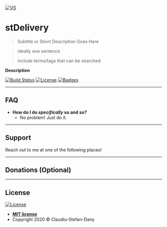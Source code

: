<a href="https://www.microsoft.com/ro-ro/"><img src="https://venturebeat.com/wp-content/uploads/2019/11/visual-studio-logo.jpeg?fit=578%2C289&strip=all" title="VS" alt="VS"></a>


# stDelivery

> Subtitle or Short Description Goes Here

> ideally one sentence

> include terms/tags that can be searched

**Description**


[![Build Status](http://img.shields.io/travis/badges/badgerbadgerbadger.svg?style=flat-square)](https://github.com/dannymanastireanu/stDelivery/tree/hw) [![License](http://img.shields.io/:license-mit-blue.svg?style=flat-square)](http://badges.mit-license.org) [![Badges](http://img.shields.io/:badges-9/9-ff6799.svg?style=flat-square)](https://github.com/badges/badgerbadgerbadger)


---

## FAQ

- **How do I do *specifically* so and so?**
    - No problem! Just do it.

---

## Support

Reach out to me at one of the following places!


---

## Donations (Optional)




---

## License

[![License](http://img.shields.io/:license-mit-blue.svg?style=flat-square)](http://badges.mit-license.org)

- **[MIT license](http://opensource.org/licenses/mit-license.php)**
- Copyright 2020 © Claudiu-Stefan-Dany